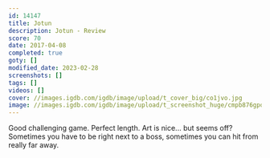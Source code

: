 ```yaml
---
id: 14147
title: Jotun
description: Jotun - Review
score: 70
date: 2017-04-08
completed: true
goty: []
modified_date: 2023-02-28
screenshots: []
tags: []
videos: []
cover: //images.igdb.com/igdb/image/upload/t_cover_big/co1jvo.jpg
image: //images.igdb.com/igdb/image/upload/t_screenshot_huge/cmpb876gpqnmnetf7q6f.jpg
---
```

Good challenging game. Perfect length. Art is nice... but seems off? Sometimes you have to be right next to a boss, sometimes you can hit from really far away.